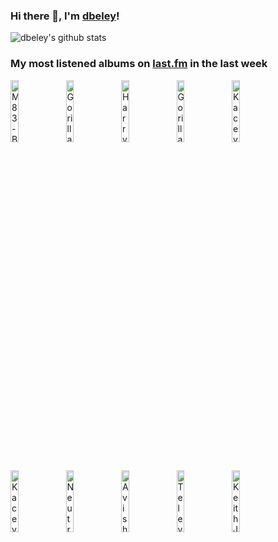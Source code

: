 ### Hi there 👋, I'm [dbeley](https://dbeley.ovh/en)!

![dbeley's github stats](https://github-readme-stats.vercel.app/api?username=dbeley)

### My most listened albums on [last.fm](https://www.last.fm/user/d_beley) in the last week

[<img src='https://lastfm.freetls.fastly.net/i/u/300x300/dc311f106df9463fb196555449b711ea.jpg' width='16%' height='16%' alt='M83 - Before the Dawn Heals Us'>](https://www.last.fm/music/m83/before%2bthe%2bdawn%2bheals%2bus)&nbsp;
[<img src='https://lastfm.freetls.fastly.net/i/u/300x300/ce6e2af584a5480b85b79371b219a92e.png' width='16%' height='16%' alt='Gorillaz - Plastic Beach'>](https://www.last.fm/music/gorillaz/plastic%2bbeach)&nbsp;
[<img src='https://lastfm.freetls.fastly.net/i/u/300x300/4f6732b21ba4461ac641d92eab4e313c.png' width='16%' height='16%' alt='Harry Nilsson - Nilsson Schmilsson'>](https://www.last.fm/music/harry%2bnilsson/nilsson%2bschmilsson)&nbsp;
[<img src='https://lastfm.freetls.fastly.net/i/u/300x300/271483e955d2b255160f3361a7f5fb78.jpg' width='16%' height='16%' alt='Gorillaz - Demon Days'>](https://www.last.fm/music/gorillaz/demon%2bdays)&nbsp;
[<img src='https://lastfm.freetls.fastly.net/i/u/300x300/ff0056e09edb833b0aa4583a5aa02120.png' width='16%' height='16%' alt='Kacey Musgraves - Golden Hour'>](https://www.last.fm/music/kacey%2bmusgraves/golden%2bhour)&nbsp;
<br>
[<img src='https://lastfm.freetls.fastly.net/i/u/300x300/e1fc9729a547c6bc45464ffc0fad2aa3.png' width='16%' height='16%' alt='Kacey Musgraves - Same Trailer Different Park'>](https://www.last.fm/music/kacey%2bmusgraves/same%2btrailer%2bdifferent%2bpark)&nbsp;
[<img src='https://lastfm.freetls.fastly.net/i/u/300x300/d95051e07a714889c8f7fbbccf61bf8b.jpg' width='16%' height='16%' alt='Neutral Milk Hotel - In the Aeroplane Over the Sea'>](https://www.last.fm/music/neutral%2bmilk%2bhotel/in%2bthe%2baeroplane%2bover%2bthe%2bsea)&nbsp;
[<img src='https://lastfm.freetls.fastly.net/i/u/300x300/fbdfae37f8d043fa93eae841d25ce6ef.png' width='16%' height='16%' alt='Avishai Cohen - Seven Seas'>](https://www.last.fm/music/avishai%2bcohen/seven%2bseas)&nbsp;
[<img src='https://lastfm.freetls.fastly.net/i/u/300x300/553f51c8ef504d61cd78c6f228d8796a.png' width='16%' height='16%' alt='Television - Adventure'>](https://www.last.fm/music/television/adventure)&nbsp;
[<img src='https://lastfm.freetls.fastly.net/i/u/300x300/12f73b18e73145c3c5c723f68c747b5c.jpg' width='16%' height='16%' alt='Keith Jarrett - Treasure Island'>](https://www.last.fm/music/keith%2bjarrett/treasure%2bisland)&nbsp;
<br>
